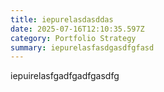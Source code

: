 ```yaml
---
title: iepurelasdasddas
date: 2025-07-16T12:10:35.597Z
category: Portfolio Strategy
summary: iepurelasfasdgasdfgfasd
---
```

i﻿epuirelasfgadfgadfgasdfg